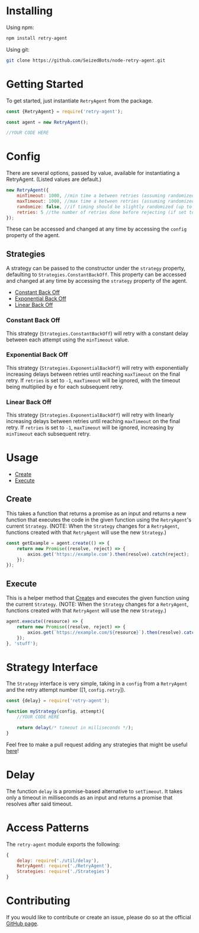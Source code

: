 # Installing

Using npm:

```bash
npm install retry-agent
```

Using git:

```bash
git clone https://github.com/SeizedBots/node-retry-agent.git
```

# Getting Started

To get started, just instantiate `RetryAgent` from the package.

```js
const {RetryAgent} = require('retry-agent');

const agent = new RetryAgent();

//YOUR CODE HERE
```

# Config

There are several options, passed by value, available for instantiating a RetryAgent. (Listed values are default.)

```js
new RetryAgent({
    minTimeout: 1000, //min time a between retries (assuming randomized is false) in milliseconds
    maxTimeout: 1000, //max time a between retries (assuming randomized is false) in milliseconds
    randomize: false, //if timing should be slightly randomized (up to minTimeout / 2 more or less for standard strategies)
    retries: 5 //the number of retries done before rejecting (if set to -1, it will retry until it resolves)
});
```

These can be accessed and changed at any time by accessing the `config` property of the agent.

## Strategies

A strategy can be passed to the constructor under the `strategy` property, defaulting to `Strategies.ConstantBackOff`.
This property can be accessed and changed at any time by accessing the `strategy` property of the agent.

- [Constant Back Off](#constant-back-off)
- [Exponential Back Off](#exponential-back-off)
- [Linear Back Off](#linear-back-off)

### Constant Back Off

This strategy (`Strategies.ConstantBackOff`) will retry with a constant delay between each attempt using the `minTimeout` value.

### Exponential Back Off

This strategy (`Strategies.ExponentialBackOff`) will retry with exponentially increasing delays between retries until reaching `maxTimeout` on the final retry.
If `retries` is set to `-1`, `maxTimeout` will be ignored, with the timeout being multiplied by e for each subsequent retry.

### Linear Back Off

This strategy (`Strategies.ExponentialBackOff`) will retry with linearly increasing delays between retries until reaching `maxTimeout` on the final retry.
If `retries` is set to `-1`, `maxTimeout` will be ignored, increasing by `minTimeout` each subsequent retry.

# Usage

- [Create](#create)
- [Execute](#execute)

## Create

This takes a function that returns a promise as an input and returns a new function that executes the code in the given function using the `RetryAgent`'s current `Strategy`.
(NOTE: When the `Strategy` changes for a `RetryAgent`, functions created with that `RetryAgent` will use the new `Strategy`.)

```js
const getExample = agent.create(() => {
    return new Promise((resolve, reject) => {
        axios.get('https://example.com').then(resolve).catch(reject);
    });
});
```

## Execute

This is a helper method that [Create](#create)s and executes the given function using the current `Strategy`.
(NOTE: When the `Strategy` changes for a `RetryAgent`, functions created with that `RetryAgent` will use the new `Strategy`.)

```js
agent.execute((resource) => {
    return new Promise((resolve, reject) => {
        axios.get(`https://example.com/${resource}`).then(resolve).catch(reject);
    });
}, 'stuff');
```

# Strategy Interface

The `Strategy` interface is very simple, taking in a `config` from a `RetryAgent` and the retry attempt number ([1, `config.retry`]).

```js
const {delay} = require('retry-agent');

function myStrategy(config, attempt){
    //YOUR CODE HERE

    return delay(/* timeout in milliseconds */);
}
```

Feel free to make a pull request adding any strategies that might be useful [here](https://github.com/SeizedBots/retry-agent/pulls)!

# Delay

The function `delay` is a promise-based alternative to `setTimeout`.
It takes only a timeout in milliseconds as an input and returns a promise that resolves after said timeout.

# Access Patterns

The `retry-agent` module exports the following:

```js
{
    delay: require('./util/delay'),
    RetryAgent: require('./RetryAgent'),
    Strategies: require('./Strategies')
}
```

# Contributing

If you would like to contribute or create an issue, please do so at the official [GitHub page](https://github.com/SeizedBots/retry-agent).